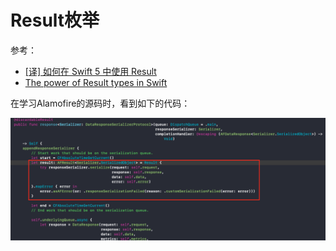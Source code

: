 # Result枚举

参考：

+ [[译] 如何在 Swift 5 中使用 Result](https://juejin.im/post/5c9586eee51d4536e85c3d60)
+ [The power of Result types in Swift](https://www.swiftbysundell.com/articles/the-power-of-result-types-in-swift/)

在学习Alamofire的源码时，看到如下的代码：

![34](https://github.com/winfredzen/iOS-Basic/blob/master/Swift/images/34.png)

